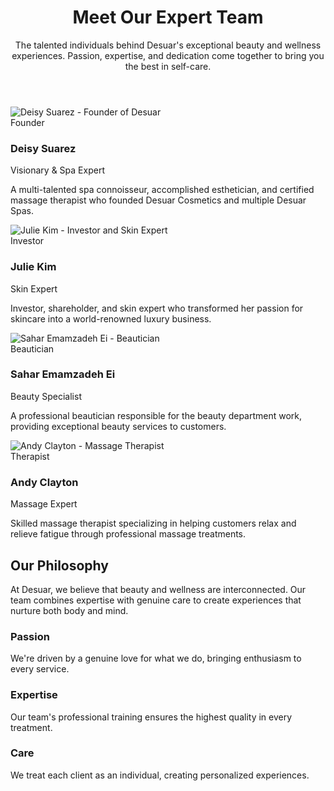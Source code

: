 
  </script>
    <style type="text/tailwindcss">
        @layer utilities {
            .text-shadow {
                text-shadow: 0 2px 4px rgba(0,0,0,0.1);
            }
            .card-hover {
                transition: all 0.3s ease;
            }
            .card-hover:hover {
                transform: translateY(-10px);
            }
        }
    </style>
    <link href="https://fonts.googleapis.com/css2?family=Inter:wght@300;400;500;600;700&family=Playfair+Display:wght@400;500;600;700&display=swap" rel="stylesheet">
</head>
<body class="bg-neutral text-dark">
<!-- 英雄区域 -->
    <header class="pt-28 pb-16 md:pt-40 md:pb-24 bg-gradient-to-br from-primary/10 to-secondary/10">
        <div class="container mx-auto px-4 text-center">
            <h1 class="text-4xl md:text-5xl lg:text-6xl font-display font-bold mb-6 text-shadow">
                Meet Our Expert Team
            </h1>
            <p class="text-lg md:text-xl max-w-3xl mx-auto text-gray-600">
                The talented individuals behind Desuar's exceptional beauty and wellness experiences.
                Passion, expertise, and dedication come together to bring you the best in self-care.
            </p>
        </div>
    </header>
    <!-- 团队介绍部分 -->
    <section class="py-16 md:py-24">
        <div class="container mx-auto px-4">
            <div class="grid grid-cols-1 md:grid-cols-2 lg:grid-cols-4 gap-8 lg:gap-10">
                <!-- Deisy Suarez -->
                <div class="bg-white rounded-xl shadow-md overflow-hidden card-hover">
                    <div class="relative overflow-hidden">
                        <img src="https://i.pinimg.com/736x/4b/4c/b3/4b4cb323205cd1e9530598fe4771070c.jpg" 
                             alt="Deisy Suarez - Founder of Desuar" 
                             class="w-full h-80 object-cover object-center transition-transform duration-700 hover:scale-110">
                        <div class="absolute top-4 right-4 bg-primary text-white text-sm font-semibold px-3 py-1 rounded-full">
                            Founder
                        </div>
                    </div>
                    <div class="p-6">
                        <h3 class="text-xl font-bold font-display mb-1">Deisy Suarez</h3>
                        <p class="text-primary font-medium mb-4">Visionary & Spa Expert</p>
                        <p class="text-gray-600 text-sm">
                            A multi-talented spa connoisseur, accomplished esthetician, and certified massage therapist who founded Desuar Cosmetics and multiple Desuar Spas.
                        </p>
                        <div class="mt-5 flex space-x-3">
                            <a href="#" class="text-gray-400 hover:text-primary transition-colors">
                                <i class="fa fa-instagram"></i>
                            </a>
                            <a href="#" class="text-gray-400 hover:text-primary transition-colors">
                                <i class="fa fa-linkedin"></i>
                            </a>
                        </div>
                    </div>
                </div>
                <!-- Julie Kim -->
                <div class="bg-white rounded-xl shadow-md overflow-hidden card-hover">
                    <div class="relative overflow-hidden">
                        <img src="https://i.pinimg.com/736x/6a/cf/a3/6acfa319b71d3cb8e1047f222eacfa6d.jpg" 
                             alt="Julie Kim - Investor and Skin Expert" 
                             class="w-full h-80 object-cover object-center transition-transform duration-700 hover:scale-110">
                        <div class="absolute top-4 right-4 bg-secondary text-white text-sm font-semibold px-3 py-1 rounded-full">
                            Investor
                        </div>
                    </div>
                    <div class="p-6">
                        <h3 class="text-xl font-bold font-display mb-1">Julie Kim</h3>
                        <p class="text-secondary font-medium mb-4">Skin Expert</p>
                        <p class="text-gray-600 text-sm">
                            Investor, shareholder, and skin expert who transformed her passion for skincare into a world-renowned luxury business.
                        </p>
                        <div class="mt-5 flex space-x-3">
                            <a href="#" class="text-gray-400 hover:text-secondary transition-colors">
                                <i class="fa fa-instagram"></i>
                            </a>
                            <a href="#" class="text-gray-400 hover:text-secondary transition-colors">
                                <i class="fa fa-linkedin"></i>
                            </a>
                        </div>
                    </div>
                </div>
                <!-- Sahar Emamzadeh Ei -->
                <div class="bg-white rounded-xl shadow-md overflow-hidden card-hover">
                    <div class="relative overflow-hidden">
                        <img src="https://i.pinimg.com/736x/b5/49/7b/b5497b78798f30420cc0a11ae85ba651.jpg" 
                             alt="Sahar Emamzadeh Ei - Beautician" 
                             class="w-full h-80 object-cover object-center transition-transform duration-700 hover:scale-110">
                        <div class="absolute top-4 right-4 bg-green-500 text-white text-sm font-semibold px-3 py-1 rounded-full">
                            Beautician
                        </div>
                    </div>
                    <div class="p-6">
                        <h3 class="text-xl font-bold font-display mb-1">Sahar Emamzadeh Ei</h3>
                        <p class="text-green-500 font-medium mb-4">Beauty Specialist</p>
                        <p class="text-gray-600 text-sm">
                            A professional beautician responsible for the beauty department work, providing exceptional beauty services to customers.
                        </p>
                        <div class="mt-5 flex space-x-3">
                            <a href="#" class="text-gray-400 hover:text-green-500 transition-colors">
                                <i class="fa fa-instagram"></i>
                            </a>
                            <a href="#" class="text-gray-400 hover:text-green-500 transition-colors">
                                <i class="fa fa-facebook"></i>
                            </a>
                        </div>
                    </div>
                </div>
                <!-- Andy Clayton -->
                <div class="bg-white rounded-xl shadow-md overflow-hidden card-hover">
                    <div class="relative overflow-hidden">
                        <img src="https://i.pinimg.com/736x/c5/9b/8d/c59b8d4acc0bd63cbba8732393871760.jpg" 
                             alt="Andy Clayton - Massage Therapist" 
                             class="w-full h-80 object-cover object-center transition-transform duration-700 hover:scale-110">
                        <div class="absolute top-4 right-4 bg-blue-500 text-white text-sm font-semibold px-3 py-1 rounded-full">
                            Therapist
                        </div>
                    </div>
                    <div class="p-6">
                        <h3 class="text-xl font-bold font-display mb-1">Andy Clayton</h3>
                        <p class="text-blue-500 font-medium mb-4">Massage Expert</p>
                        <p class="text-gray-600 text-sm">
                            Skilled massage therapist specializing in helping customers relax and relieve fatigue through professional massage treatments.
                        </p>
                        <div class="mt-5 flex space-x-3">
                            <a href="#" class="text-gray-400 hover:text-blue-500 transition-colors">
                                <i class="fa fa-instagram"></i>
                            </a>
                            <a href="#" class="text-gray-400 hover:text-blue-500 transition-colors">
                                <i class="fa fa-linkedin"></i>
                            </a>
                        </div>
                    </div>
                </div>
            </div>
        </div>
    </section>
    <!-- 团队理念部分 -->
    <section class="py-16 bg-primary/5">
        <div class="container mx-auto px-4">
            <div class="max-w-3xl mx-auto text-center">
                <h2 class="text-3xl md:text-4xl font-display font-bold mb-6">Our Philosophy</h2>
                <p class="text-lg text-gray-600 mb-10">
                    At Desuar, we believe that beauty and wellness are interconnected. Our team combines expertise with genuine care to create experiences that nurture both body and mind.
                </p>
                <div class="grid grid-cols-1 md:grid-cols-3 gap-6">
                    <div class="bg-white p-6 rounded-lg shadow-sm">
                        <div class="w-14 h-14 bg-primary/10 rounded-full flex items-center justify-center mx-auto mb-4">
                            <i class="fa fa-heart text-primary text-2xl"></i>
                        </div>
                        <h3 class="font-bold text-lg mb-2">Passion</h3>
                        <p class="text-gray-600 text-sm">
                            We're driven by a genuine love for what we do, bringing enthusiasm to every service.
                        </p>
                    </div>
                    <div class="bg-white p-6 rounded-lg shadow-sm">
                        <div class="w-14 h-14 bg-secondary/10 rounded-full flex items-center justify-center mx-auto mb-4">
                            <i class="fa fa-star text-secondary text-2xl"></i>
                        </div>
                        <h3 class="font-bold text-lg mb-2">Expertise</h3>
                        <p class="text-gray-600 text-sm">
                            Our team's professional training ensures the highest quality in every treatment.
                        </p>
                    </div>
                    <div class="bg-white p-6 rounded-lg shadow-sm">
                        <div class="w-14 h-14 bg-green-500/10 rounded-full flex items-center justify-center mx-auto mb-4">
                            <i class="fa fa-users text-green-500 text-2xl"></i>
                        </div>
                        <h3 class="font-bold text-lg mb-2">Care</h3>
                        <p class="text-gray-600 text-sm">
                            We treat each client as an individual, creating personalized experiences.
                        </p>
                    </div>
                </div>
            </div>
        </div>
    </section>
